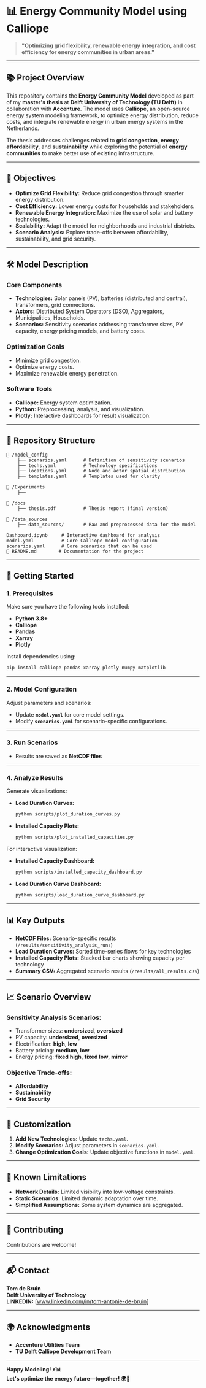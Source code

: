 # 📊 **Energy Community Model using Calliope**

> **"Optimizing grid flexibility, renewable energy integration, and cost efficiency for energy communities in urban areas."**

---

## 📚 **Project Overview**

This repository contains the **Energy Community Model** developed as part of my **master's thesis** at **Delft University of Technology (TU Delft)** in collaboration with **Accenture**. The model uses **Calliope**, an open-source energy system modeling framework, to optimize energy distribution, reduce costs, and integrate renewable energy in urban energy systems in the Netherlands.

The thesis addresses challenges related to **grid congestion**, **energy affordability**, and **sustainability** while exploring the potential of **energy communities** to make better use of existing infrastructure.

---

## 🎯 **Objectives**

- **Optimize Grid Flexibility:** Reduce grid congestion through smarter energy distribution.  
- **Cost Efficiency:** Lower energy costs for households and stakeholders.  
- **Renewable Energy Integration:** Maximize the use of solar and battery technologies.  
- **Scalability:** Adapt the model for neighborhoods and industrial districts.  
- **Scenario Analysis:** Explore trade-offs between affordability, sustainability, and grid security.

---

## 🛠️ **Model Description**

### **Core Components**
- **Technologies:** Solar panels (PV), batteries (distributed and central), transformers, grid connections.  
- **Actors:** Distributed System Operators (DSO), Aggregators, Municipalities, Households.  
- **Scenarios:** Sensitivity scenarios addressing transformer sizes, PV capacity, energy pricing models, and battery costs.  

### **Optimization Goals**
- Minimize grid congestion.  
- Optimize energy costs.  
- Maximize renewable energy penetration.  

### **Software Tools**
- **Calliope:** Energy system optimization.  
- **Python:** Preprocessing, analysis, and visualization.  
- **Plotly:** Interactive dashboards for result visualization.

---

## 📂 **Repository Structure**

```plaintext
📁 /model_config
    ├── scenarios.yaml      # Definition of sensitivity scenarios
    ├── techs.yaml          # Technology specifications
    ├── locations.yaml      # Node and actor spatial distribution
    ├── templates.yaml      # Templates used for clarity

📁 /Experiments
    ├── 

📁 /docs
    ├── thesis.pdf          # Thesis report (final version)

📁 /data_sources
    ├── data_sources/       # Raw and preprocessed data for the model

Dashboard.ipynb     # Interactive dashboard for analysis
model.yaml          # Core Calliope model configuration
scenarios.yaml      # Core scenarios that can be used
📄 README.md        # Documentation for the project
```

---

## 🚀 **Getting Started**

### **1. Prerequisites**

Make sure you have the following tools installed:
- **Python 3.8+**
- **Calliope**
- **Pandas**
- **Xarray**
- **Plotly**

Install dependencies using:
```bash
pip install calliope pandas xarray plotly numpy matplotlib
```

---

### **2. Model Configuration**

Adjust parameters and scenarios:
- Update **`model.yaml`** for core model settings.  
- Modify **`scenarios.yaml`** for scenario-specific configurations.

---

### **3. Run Scenarios**

- Results are saved as **NetCDF files** 

---

### **4. Analyze Results**

Generate visualizations:
- **Load Duration Curves:**
    ```bash
    python scripts/plot_duration_curves.py
    ```
- **Installed Capacity Plots:**
    ```bash
    python scripts/plot_installed_capacities.py
    ```

For interactive visualization:
- **Installed Capacity Dashboard:**
    ```bash
    python scripts/installed_capacity_dashboard.py
    ```
- **Load Duration Curve Dashboard:**
    ```bash
    python scripts/load_duration_curve_dashboard.py
    ```

---

## 📊 **Key Outputs**

- **NetCDF Files:** Scenario-specific results (`/results/sensitivity_analysis_runs`)  
- **Load Duration Curves:** Sorted time-series flows for key technologies  
- **Installed Capacity Plots:** Stacked bar charts showing capacity per technology  
- **Summary CSV:** Aggregated scenario results (`/results/all_results.csv`)

---

## 📈 **Scenario Overview**

### **Sensitivity Analysis Scenarios:**
- Transformer sizes: **undersized**, **oversized**  
- PV capacity: **undersized**, **oversized**  
- Electrification: **high**, **low**  
- Battery pricing: **medium**, **low**  
- Energy pricing: **fixed high**, **fixed low**, **mirror**

### **Objective Trade-offs:**
- **Affordability**
- **Sustainability**
- **Grid Security**

---

## 📝 **Customization**

1. **Add New Technologies:** Update `techs.yaml`.  
2. **Modify Scenarios:** Adjust parameters in `scenarios.yaml`.  
3. **Change Optimization Goals:** Update objective functions in `model.yaml`.  

---

## 🚦 **Known Limitations**

- **Network Details:** Limited visibility into low-voltage constraints.  
- **Static Scenarios:** Limited dynamic adaptation over time.  
- **Simplified Assumptions:** Some system dynamics are aggregated.

---

## 🤝 **Contributing**

Contributions are welcome!  

---

## 📬 **Contact**

**Tom de Bruin**  
**Delft University of Technology**  
**LINKEDIN:** [www.linkedin.com/in/tom-antonie-de-bruin]

---

## 🌍 **Acknowledgments**

- **Accenture Utilities Team**  
- **TU Delft Calliope Development Team**  

---

**Happy Modeling! ⚡️📊**  
**Let's optimize the energy future—together! 🌍🔋**
